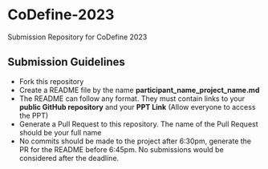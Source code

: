 # CoDefine-2023
Submission Repository for CoDefine 2023 

## Submission Guidelines

- Fork this repository
- Create a README file by the name **participant_name_project_name.md**
- The README can follow any format. They must contain links to your **public GitHub repository** and your **PPT Link** (Allow everyone to access the PPT)  
- Generate a Pull Request to this repository. The name of the Pull Request should be your full name
- No commits should be made to the project after 6:30pm, generate the PR for the README before 6:45pm. No submissions would be considered after the deadline.


